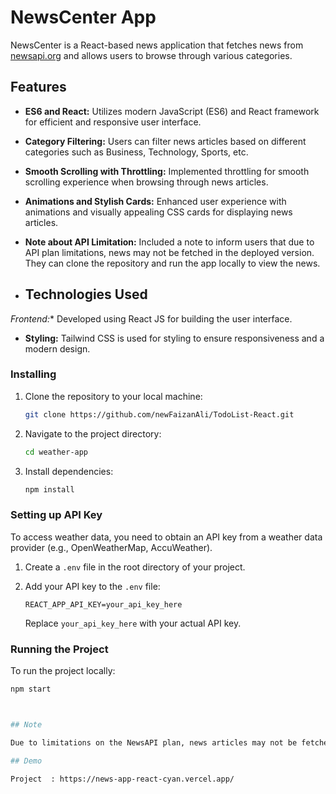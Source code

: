 # NewsCenter App

NewsCenter is a React-based news application that fetches news from [newsapi.org](https://newsapi.org/) and allows users to browse through various categories.

## Features

- **ES6 and React:** Utilizes modern JavaScript (ES6) and React framework for efficient and responsive user interface.
- **Category Filtering:** Users can filter news articles based on different categories such as Business, Technology, Sports, etc.
- **Smooth Scrolling with Throttling:** Implemented throttling for smooth scrolling experience when browsing through news articles.
- **Animations and Stylish Cards:** Enhanced user experience with animations and visually appealing CSS cards for displaying news articles.
- **Note about API Limitation:** Included a note to inform users that due to API plan limitations, news may not be fetched in the deployed version. They can clone the repository and run the app locally to view the news.

- ## Technologies Used
*Frontend:** Developed using React JS for building the user interface.
- **Styling:** Tailwind CSS is used for styling to ensure responsiveness and a modern design.

### Installing

1. Clone the repository to your local machine:

    ```bash
    git clone https://github.com/newFaizanAli/TodoList-React.git
    ```

2. Navigate to the project directory:

    ```bash
    cd weather-app
    ```

3. Install dependencies:

    ```bash
    npm install
    ```

### Setting up API Key

To access weather data, you need to obtain an API key from a weather data provider (e.g., OpenWeatherMap, AccuWeather).

1. Create a `.env` file in the root directory of your project.

2. Add your API key to the `.env` file:

    ```
    REACT_APP_API_KEY=your_api_key_here
    ```

    Replace `your_api_key_here` with your actual API key.

### Running the Project

To run the project locally:

```bash
npm start



## Note

Due to limitations on the NewsAPI plan, news articles may not be fetched in the deployed version. To view news articles, please clone the repository and run the app locally.

## Demo

Project  : https://news-app-react-cyan.vercel.app/

